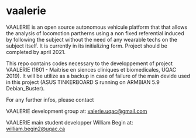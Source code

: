 # vaalerie
VAALERIE is an open source autonomous vehicule platform that that allows the analysis of locomotion partherns using a non fixed referential induced by following the subject without the need of any wearable techs on the subject itself. It is currently in its initializing form. Project should be completed by april 2021.

This repo contains codes necessary to the developpement of project VAALERIE (1601 - Maitrise en siences cliniques et biomedicales, UQAC 2019). It will be utilize as a backup in case of failure of the main devide used in this project (ASUS TINKERBOARD S running on ARMBIAN 5.9 Debian_Buster).

For any further infos, please contact

VAALERIE development group at:
valerie.uqac@gmail.com

VAALERIE main student developper William Begin at:
william.begin2@uqac.ca
